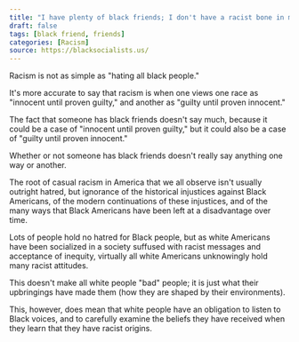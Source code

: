```yaml
---
title: "I have plenty of black friends; I don't have a racist bone in my body."
draft: false
tags: [black friend, friends]
categories: [Racism]
source: https://blacksocialists.us/
---
```


Racism is not as simple as "hating all black people."  
  
It's more accurate to say that racism is when one views one race as "innocent until proven guilty," and another as "guilty until proven innocent."  
  
The fact that someone has black friends doesn't say much, because it could be a case of "innocent until proven guilty," but it could also be a case of "guilty until proven innocent."  
  
Whether or not someone has black friends doesn't really say anything one way or another.  
  
The root of casual racism in America that we all observe isn't usually outright hatred, but ignorance of the historical injustices against Black Americans, of the modern continuations of these injustices, and of the many ways that Black Americans have been left at a disadvantage over time.  
  
Lots of people hold no hatred for Black people, but as white Americans have been socialized in a society suffused with racist messages and acceptance of inequity, virtually all white Americans unknowingly hold many racist attitudes.  
  
This doesn't make all white people "bad" people; it is just what their upbringings have made them (how they are shaped by their environments).  
  
This, however, does mean that white people have an obligation to listen to Black voices, and to carefully examine the beliefs they have received when they learn that they have racist origins.


